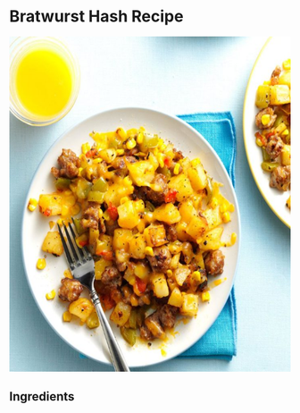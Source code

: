 
</head>
<body>
<h1>Bratwurst Hash Recipe</h1>
<img src="food.jpg" alt="food" height="600"width="625">
  <h2>Ingredients</h2>
